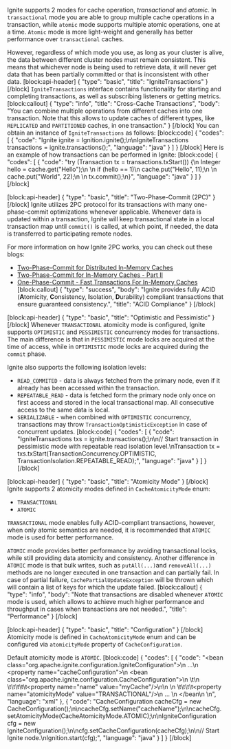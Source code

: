 <!--
  Licensed to the Apache Software Foundation (ASF) under one or more
  contributor license agreements.  See the NOTICE file distributed with
  this work for additional information regarding copyright ownership.
  The ASF licenses this file to You under the Apache License, Version 2.0
  (the "License"); you may not use this file except in compliance with
  the License.  You may obtain a copy of the License at

       http://www.apache.org/licenses/LICENSE-2.0

  Unless required by applicable law or agreed to in writing, software
  distributed under the License is distributed on an "AS IS" BASIS,
  WITHOUT WARRANTIES OR CONDITIONS OF ANY KIND, either express or implied.
  See the License for the specific language governing permissions and
  limitations under the License.
-->

Ignite supports 2 modes for cache operation, *transactional* and *atomic*. In `transactional` mode you are able to group multiple cache operations in a transaction, while `atomic` mode supports multiple atomic operations, one at a time. `Atomic` mode is more light-weight and generally has better performance over `transactional` caches.

However, regardless of which mode you use, as long as your cluster is alive, the data between different cluster nodes must remain consistent. This means that whichever node is being used to retrieve data, it will never get data that has been partially committed or that is inconsistent with other data.
[block:api-header]
{
  "type": "basic",
  "title": "IgniteTransactions"
}
[/block]
`IgniteTransactions` interface contains functionality for starting and completing transactions, as well as subscribing listeners or getting metrics.
[block:callout]
{
  "type": "info",
  "title": "Cross-Cache Transactions",
  "body": "You can combine multiple operations from different caches into one transaction. Note that this allows to update caches of different types, like `REPLICATED` and `PARTITIONED` caches, in one transaction."
}
[/block]
You can obtain an instance of `IgniteTransactions` as follows:
[block:code]
{
  "codes": [
    {
      "code": "Ignite ignite = Ignition.ignite();\n\nIgniteTransactions transactions = ignite.transactions();",
      "language": "java"
    }
  ]
}
[/block]
Here is an example of how transactions can be performed in Ignite:
[block:code]
{
  "codes": [
    {
      "code": "try (Transaction tx = transactions.txStart()) {\n    Integer hello = cache.get(\"Hello\");\n  \n    if (hello == 1)\n        cache.put(\"Hello\", 11);\n  \n    cache.put(\"World\", 22);\n  \n    tx.commit();\n}",
      "language": "java"
    }
  ]
}
[/block]

[block:api-header]
{
  "type": "basic",
  "title": "Two-Phase-Commit (2PC)"
}
[/block]
Ignite utilizes 2PC protocol for its transactions with many one-phase-commit optimizations whenever applicable. Whenever data is updated within a transaction, Ignite will keep transactional state in a local transaction map until `commit()` is called, at which point, if needed, the data is transferred to participating remote nodes.

For more information on how Ignite 2PC works, you can check out these blogs:
  * [Two-Phase-Commit for Distributed In-Memory Caches](http://gridgain.blogspot.com/2014/09/two-phase-commit-for-distributed-in.html)
  *  [Two-Phase-Commit for In-Memory Caches - Part II](http://gridgain.blogspot.com/2014/09/two-phase-commit-for-in-memory-caches.html) 
  * [One-Phase-Commit - Fast Transactions For In-Memory Caches](http://gridgain.blogspot.com/2014/09/one-phase-commit-fast-transactions-for.html) 
[block:callout]
{
  "type": "success",
  "body": "Ignite provides fully ACID (**A**tomicity, **C**onsistency, **I**solation, **D**urability) compliant transactions that ensure guaranteed consistency.",
  "title": "ACID Compliance"
}
[/block]

[block:api-header]
{
  "type": "basic",
  "title": "Optimistic and Pessimistic"
}
[/block]
Whenever `TRANSACTIONAL` atomicity mode is configured, Ignite supports `OPTIMISTIC` and `PESSIMISTIC` concurrency modes for transactions. The main difference is that in `PESSIMISTIC` mode locks are acquired at the time of access, while in `OPTIMISTIC` mode locks are acquired during the `commit` phase.

Ignite also supports the following isolation levels:
  * `READ_COMMITED` - data is always fetched from the primary node, even if it already has been accessed within the transaction.
  * `REPEATABLE_READ` - data is fetched form the primary node only once on first access and stored in the local transactional map. All consecutive access to the same data is local.
  * `SERIALIZABLE` - when combined with `OPTIMISTIC` concurrency, transactions may throw `TransactionOptimisticException` in case of concurrent updates. 
[block:code]
{
  "codes": [
    {
      "code": "IgniteTransactions txs = ignite.transactions();\n\n// Start transaction in pessimistic mode with repeatable read isolation level.\nTransaction tx = txs.txStart(TransactionConcurrency.OPTIMISTIC, TransactionIsolation.REPEATABLE_READ);",
      "language": "java"
    }
  ]
}
[/block]

[block:api-header]
{
  "type": "basic",
  "title": "Atomicity Mode"
}
[/block]
Ignite supports 2 atomicity modes defined in `CacheAtomicityMode` enum:
  * `TRANSACTIONAL`
  * `ATOMIC`

`TRANSACTIONAL` mode enables fully ACID-compliant transactions, however, when only atomic semantics are needed, it is recommended that  `ATOMIC` mode is used for better performance.

`ATOMIC` mode provides better performance by avoiding transactional locks, while still providing data atomicity and consistency. Another difference in `ATOMIC` mode is that bulk writes, such as `putAll(...)`and `removeAll(...)` methods are no longer executed in one transaction and can partially fail. In case of partial failure, `CachePartialUpdateException` will be thrown which will contain a list of keys for which the update failed.
[block:callout]
{
  "type": "info",
  "body": "Note that transactions are disabled whenever `ATOMIC` mode is used, which allows to achieve much higher performance and throughput in cases when transactions are not needed.",
  "title": "Performance"
}
[/block]

[block:api-header]
{
  "type": "basic",
  "title": "Configuration"
}
[/block]
Atomicity mode is defined in `CacheAtomicityMode` enum and can be configured via `atomicityMode` property of `CacheConfiguration`. 

Default atomicity mode is `ATOMIC`.
[block:code]
{
  "codes": [
    {
      "code": "<bean class=\"org.apache.ignite.configuration.IgniteConfiguration\">\n    ...\n    <property name=\"cacheConfiguration\">\n        <bean class=\"org.apache.ignite.configuration.CacheConfiguration\">\n          \t<!-- Set a cache name. -->\n   \t\t\t\t\t<property name=\"name\" value=\"myCache\"/>\n\n            <!-- Set atomicity mode, can be ATOMIC or TRANSACTIONAL. -->\n    \t\t\t\t<property name=\"atomicityMode\" value=\"TRANSACTIONAL\"/>\n            ... \n        </bean\n    </property>\n</bean>",
      "language": "xml"
    },
    {
      "code": "CacheConfiguration cacheCfg = new CacheConfiguration();\n\ncacheCfg.setName(\"cacheName\");\n\ncacheCfg.setAtomicityMode(CacheAtomicityMode.ATOMIC);\n\nIgniteConfiguration cfg = new IgniteConfiguration();\n\ncfg.setCacheConfiguration(cacheCfg);\n\n// Start Ignite node.\nIgnition.start(cfg);",
      "language": "java"
    }
  ]
}
[/block]